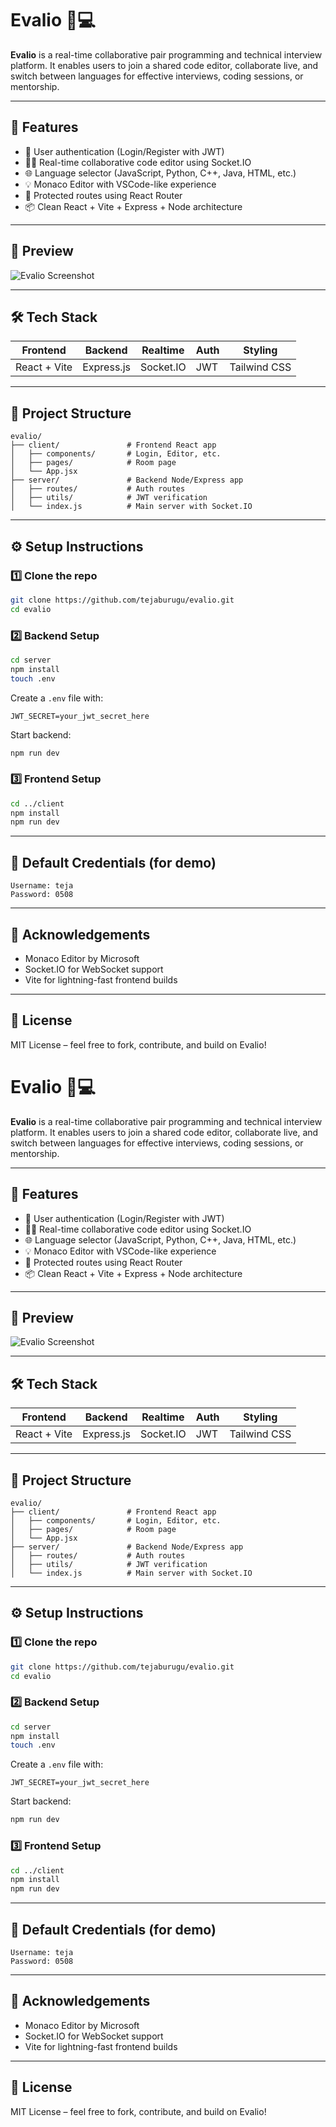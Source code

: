 # Evalio 🧠💻

**Evalio** is a real-time collaborative pair programming and technical interview platform. It enables users to join a shared code editor, collaborate live, and switch between languages for effective interviews, coding sessions, or mentorship.

---

## 🚀 Features

- 🔐 User authentication (Login/Register with JWT)
- 🧑‍💻 Real-time collaborative code editor using Socket.IO
- 🌐 Language selector (JavaScript, Python, C++, Java, HTML, etc.)
- 💡 Monaco Editor with VSCode-like experience
- 🎯 Protected routes using React Router
- 📦 Clean React + Vite + Express + Node architecture

---

## 📸 Preview

![Evalio Screenshot](./assets/screenshot.png) <!-- Replace with a real screenshot later -->

---

## 🛠️ Tech Stack

| Frontend      | Backend     | Realtime      | Auth       | Styling      |
|---------------|-------------|---------------|------------|--------------|
| React + Vite  | Express.js  | Socket.IO     | JWT        | Tailwind CSS |

---

## 📁 Project Structure

```
evalio/
├── client/               # Frontend React app
│   ├── components/       # Login, Editor, etc.
│   ├── pages/            # Room page
│   └── App.jsx
├── server/               # Backend Node/Express app
│   ├── routes/           # Auth routes
│   ├── utils/            # JWT verification
│   └── index.js          # Main server with Socket.IO
```

---

## ⚙️ Setup Instructions

### 1️⃣ Clone the repo

```bash
git clone https://github.com/tejaburugu/evalio.git
cd evalio
```

### 2️⃣ Backend Setup

```bash
cd server
npm install
touch .env
```

Create a `.env` file with:

```
JWT_SECRET=your_jwt_secret_here
```

Start backend:

```bash
npm run dev
```

### 3️⃣ Frontend Setup

```bash
cd ../client
npm install
npm run dev
```

---

## 🔐 Default Credentials (for demo)

```
Username: teja
Password: 0508
```

---

## 🙌 Acknowledgements

- Monaco Editor by Microsoft
- Socket.IO for WebSocket support
- Vite for lightning-fast frontend builds

---

## 📄 License

MIT License – feel free to fork, contribute, and build on Evalio!

# Evalio 🧠💻

**Evalio** is a real-time collaborative pair programming and technical interview platform. It enables users to join a shared code editor, collaborate live, and switch between languages for effective interviews, coding sessions, or mentorship.

---

## 🚀 Features

- 🔐 User authentication (Login/Register with JWT)
- 🧑‍💻 Real-time collaborative code editor using Socket.IO
- 🌐 Language selector (JavaScript, Python, C++, Java, HTML, etc.)
- 💡 Monaco Editor with VSCode-like experience
- 🎯 Protected routes using React Router
- 📦 Clean React + Vite + Express + Node architecture

---

## 📸 Preview

![Evalio Screenshot](./assets/screenshot.png) <!-- Replace with a real screenshot later -->

---

## 🛠️ Tech Stack

| Frontend      | Backend     | Realtime      | Auth       | Styling      |
|---------------|-------------|---------------|------------|--------------|
| React + Vite  | Express.js  | Socket.IO     | JWT        | Tailwind CSS |

---

## 📁 Project Structure

```
evalio/
├── client/               # Frontend React app
│   ├── components/       # Login, Editor, etc.
│   ├── pages/            # Room page
│   └── App.jsx
├── server/               # Backend Node/Express app
│   ├── routes/           # Auth routes
│   ├── utils/            # JWT verification
│   └── index.js          # Main server with Socket.IO
```

---

## ⚙️ Setup Instructions

### 1️⃣ Clone the repo

```bash
git clone https://github.com/tejaburugu/evalio.git
cd evalio
```

### 2️⃣ Backend Setup

```bash
cd server
npm install
touch .env
```

Create a `.env` file with:

```
JWT_SECRET=your_jwt_secret_here
```

Start backend:

```bash
npm run dev
```

### 3️⃣ Frontend Setup

```bash
cd ../client
npm install
npm run dev
```

---

## 🔐 Default Credentials (for demo)

```
Username: teja
Password: 0508
```

---

## 🙌 Acknowledgements

- Monaco Editor by Microsoft
- Socket.IO for WebSocket support
- Vite for lightning-fast frontend builds

---

## 📄 License

MIT License – feel free to fork, contribute, and build on Evalio!